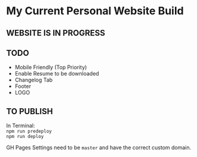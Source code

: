 # My Current Personal Website Build

## WEBSITE IS IN PROGRESS

## TODO

- Mobile Friendly (Top Priority)
- Enable Resume to be downloaded
- Changelog Tab
- Footer
- LOGO

## TO PUBLISH

In Terminal: <br>
`npm run predeploy` <br>
`npm run deploy`

GH Pages Settings need to be `master` and have the correct custom domain.
